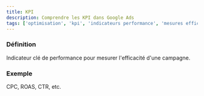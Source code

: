 ```yaml
---
title: KPI
description: Comprendre les KPI dans Google Ads
tags: ['optimisation', 'kpi', 'indicateurs performance', 'mesures efficacité', 'métriques clés', 'analyse résultats', 'google ads']
---
```


### Définition
Indicateur clé de performance pour mesurer l'efficacité d'une campagne.

### Exemple
CPC, ROAS, CTR, etc.